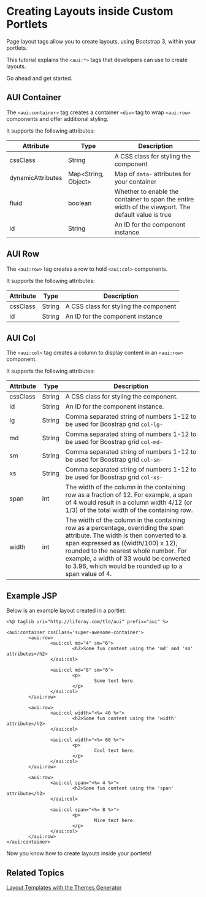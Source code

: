 # Creating Layouts inside Custom Portlets [](id=creating-layouts-inside-custom-portlets)

Page layout tags allow you to create layouts, using Bootstrap 3, within 
your portlets.

This tutorial explains the `<aui:*>` tags that developers can use to create 
layouts.

Go ahead and get started.

## AUI Container [](id=aui-container)

The `<aui:container>` tag creates a container `<div>` tag to wrap `<aui:row>` 
components and offer additional styling.

It supports the following attributes:

| Attribute | Type | Description |
| --- | --- | --- |
| cssClass | String | A CSS class for styling the component |
| dynamicAttributes | Map<String, Object> | Map of `data-` attributes for your container |
| fluid | boolean | Whether to enable the container to span the entire width of the viewport. The default value is true |
| id | String | An ID for the component instance |

## AUI Row [](id=aui-row)

The `<aui:row>` tag creates a row to hold `<aui:col>` components.

It supports the following attributes:

| Attribute | Type | Description |
| --- | --- | --- |
| cssClass | String | A CSS class for styling the component |
| id | String | An ID for the component instance |

## AUI Col [](id=aui-col)

The `<aui:col>` tag creates a column to display content in an `<aui:row>` 
component.

It supports the following attributes:

| Attribute | Type | Description |
| --- | --- | --- |
| cssClass | String | A CSS class for styling the component.
| id | String | An ID for the component instance.
| lg | String | Comma separated string of numbers 1-12 to be used for Boostrap grid `col-lg-`
| md | String | Comma separated string of numbers 1-12 to be used for Boostrap grid `col-md-`
| sm | String | Comma separated string of numbers 1-12 to be used for Boostrap grid `col-sm-`
| xs | String | Comma separated string of numbers 1-12 to be used for Boostrap grid `col-xs-`
| span | int | The width of the column in the containing row as a fraction of 12. For example, a span of 4 would result in a column width 4/12 (or 1/3) of the total width of the containing row.
| width | int | The width of the column in the containing row as a percentage, overriding the span attribute. The width is then converted to a span expressed as ((width/100) x 12), rounded to the nearest whole number. For example, a width of 33 would be converted to 3.96, which would be rounded up to a span value of 4.

## Example JSP [](id=example-jsp)

Below is an example layout created in a portlet:

    <%@ taglib uri="http://liferay.com/tld/aui" prefix="aui" %>
    
    <aui:container cssClass='super-awesome-container'>
            <aui:row>
                    <aui:col md="4" sm="6">
                            <h2>Some fun content using the 'md' and 'sm' attributes</h2>
                    </aui:col>
    
                    <aui:col md="8" sm="6">
                            <p>
                                    Some text here.
                            </p>
                    </aui:col>
            </aui:row>
    
            <aui:row>
                    <aui:col width="<%= 40 %>">
                            <h2>Some fun content using the 'width' attribute</h2>
                    </aui:col>
    
                    <aui:col width="<%= 60 %>">
                            <p>
                                    Cool text here.
                            </p>
                    </aui:col>
            </aui:row>
    
            <aui:row>
                    <aui:col span="<%= 4 %>">
                            <h2>Some fun content using the 'span' attribute</h2>
                    </aui:col>
    
                    <aui:col span="<%= 8 %>">
                            <p>
                                    Nice text here.
                            </p>
                    </aui:col>
            </aui:row>
    </aui:container>
    
Now you know how to create layouts inside your portlets!

## Related Topics

[Layout Templates with the Themes Generator](/develop/tutorials/-/knowledge_base/7-0/creating-layout-templates-with-the-themes-generator-0)